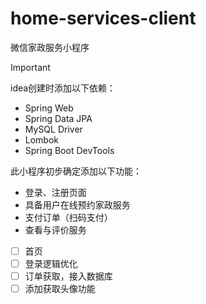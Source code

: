# home-services-client

微信家政服务小程序




> [!IMPORTANT]
>
> idea创建时添加以下依赖：
>
> - Spring Web
> - Spring Data JPA
> - MySQL Driver
> - Lombok
> - Spring Boot DevTools



此小程序初步确定添加以下功能：

- 登录、注册页面
- 具备用户在线预约家政服务
- 支付订单（扫码支付）
- 查看与评价服务



- [ ] 首页
- [ ] 登录逻辑优化
- [ ] 订单获取，接入数据库
- [ ] 添加获取头像功能
